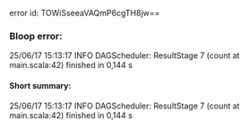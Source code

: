 error id: TOWiSseeaVAQmP6cgTH8jw==
### Bloop error:

25/06/17 15:13:17 INFO DAGScheduler: ResultStage 7 (count at main.scala:42) finished in 0,144 s
#### Short summary: 

25/06/17 15:13:17 INFO DAGScheduler: ResultStage 7 (count at main.scala:42) finished in 0,144 s